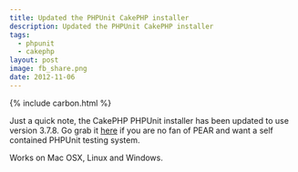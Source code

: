 ```yaml
---
title: Updated the PHPUnit CakePHP installer
description: Updated the PHPUnit CakePHP installer
tags:
  - phpunit
  - cakephp
layout: post
image: fb_share.png
date: 2012-11-06
---
```


{% include carbon.html %}

Just a quick note, the CakePHP PHPUnit installer has been updated to use version 3.7.8\. Go grab it [here](https://github.com/Hyra/PHPUnit-Cake2) if you are no fan of PEAR and want a self contained PHPUnit testing system.

Works on Mac OSX, Linux and Windows.
